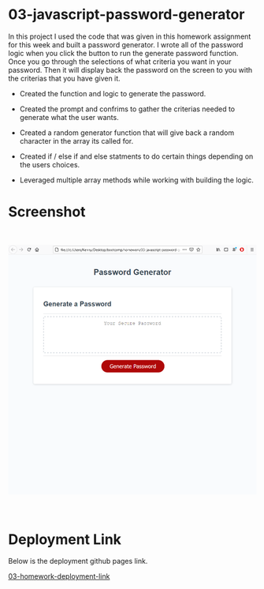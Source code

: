 # 03-javascript-password-generator

In this project I used the code that was given in this homework assignment for this week and built a password generator. I wrote all of the password logic when you click the button to run the generate password function. Once you go through the selections of what criteria you want in your password. Then it will display back the password on the screen to you with the criterias that you have given it. 

- Created the function and logic to generate the password. 

- Created the prompt and confrims to gather the criterias needed to generate what the user wants. 

- Created a random generator function that will give back a random character in the array its called for. 

- Created if / else if and else statments to do certain things depending on the users choices. 

- Leveraged multiple array methods while working with building the logic. 

# Screenshot
<br>

![This is a password generator that will generate a password for you depending on the amount of characters you want and what criterias you choose.](./img/generate-password-screenshot.png)

<br>

# Deployment Link

Below is the deployment github pages link.

[03-homework-deployment-link](https://itiskchengs.github.io/03-javascript-password-generator/)
